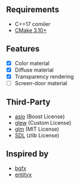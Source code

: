 ## Requirements
* C++17 comiler
* [CMake 3.10+](https://cmake.org/)

## Features
- [x] Color material
- [x] Diffuse material
- [x] Transparency rendering
- [ ] Screen-door material

## Third-Party
* [asio](https://github.com/chriskohlhoff/asio) (Boost License)
* [glew](https://github.com/nigels-com/glew) (Custom License)
* [glm](https://github.com/g-truc/glm) (MIT License)
* [SDL](https://hg.libsdl.org/SDL) (zlib License)

## Inspired by
* [bgfx](https://github.com/bkaradzic/bgfx/)
* [entityx](https://github.com/alecthomas/entityx/)
